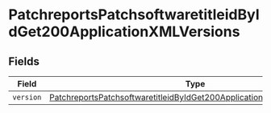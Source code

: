 # PatchreportsPatchsoftwaretitleidByIdGet200ApplicationXMLVersions


## Fields

| Field                                                                                                                                                                         | Type                                                                                                                                                                          | Required                                                                                                                                                                      | Description                                                                                                                                                                   |
| ----------------------------------------------------------------------------------------------------------------------------------------------------------------------------- | ----------------------------------------------------------------------------------------------------------------------------------------------------------------------------- | ----------------------------------------------------------------------------------------------------------------------------------------------------------------------------- | ----------------------------------------------------------------------------------------------------------------------------------------------------------------------------- |
| `version`                                                                                                                                                                     | [PatchreportsPatchsoftwaretitleidByIdGet200ApplicationXMLVersionsVersion](../../models/operations/patchreportspatchsoftwaretitleidbyidget200applicationxmlversionsversion.md) | :heavy_minus_sign:                                                                                                                                                            | N/A                                                                                                                                                                           |